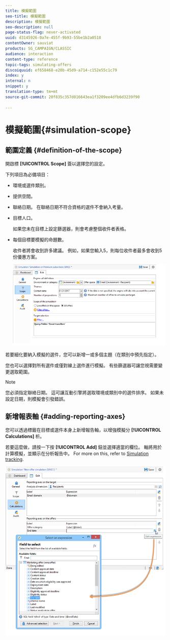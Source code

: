 ```yaml
---
title: 模擬範圍
seo-title: 模擬範圍
description: 模擬範圍
seo-description: null
page-status-flag: never-activated
uuid: d3145926-0a7e-455f-9b93-55be1b2a0518
contentOwner: sauviat
products: SG_CAMPAIGN/CLASSIC
audience: interaction
content-type: reference
topic-tags: simulating-offers
discoiquuid: ef658468-e20b-45d9-a714-c152e55c1c79
index: y
internal: n
snippet: y
translation-type: tm+mt
source-git-commit: 20f835c357d016643ea1f3209ee4dfb6d3239f90

---
```



# 模擬範圍{#simulation-scope}

## 範圍定義 {#definition-of-the-scope}

開啟標 **[!UICONTROL Scope]** 簽以選擇您的設定。

下列項目為必備項目：

* 環境或選件類別。
* 提供空間。
* 聯絡日期。 在聯絡日期不符合資格的選件不會納入考量。
* 目標人口。

   如果您未在目標上設定篩選器，則會考慮整個收件者表格。

* 每個目標要模擬的命題數。

   收件者將會收到許多建議。 例如，如果您輸入5，則每位收件者最多會收到5份優惠方案。

   ![](assets/offer_simulation_009.png)

若要細化要納入模擬的選件，您可以新增一或多個主題（在類別中預先指定）。

您也可以選擇對所有選件或僅對線上選件進行模擬。 有些篩選器可讓您視需要變更選取範圍。

>[!NOTE]
>
>您必須指定聯絡日期。 這可讓互動引擎將選取環境或類別中的選件排序。 如果未設定日期，則模擬會引發錯誤。

## 新增報表軸 {#adding-reporting-axes}

您可以透過標籤在目標或選件本身上新增報告軸，以增強模擬分 **[!UICONTROL Calculations]** 析。

若要這麼做，請按一下按 **[!UICONTROL Add]** 鈕並選擇適當的欄位。 軸將用於計算模擬，並顯示在分析報告中。 For more on this, refer to [Simulation tracking](../../interaction/using/simulation-tracking.md).

![](assets/offer_simulation_011.png)

